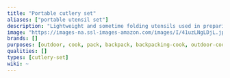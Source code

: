 ```yaml
---
title: "Portable cutlery set"
aliases: ["portable utensil set"]
description: "Lightweight and sometime folding utensils used in preparing and eating food."
image: "https://images-na.ssl-images-amazon.com/images/I/41uzLNgLDjL.jpg"
brands: []
purposes: [outdoor, cook, pack, backpack, backpacking-cook, outdoor-cook, eat, cut]
qualities: []
types: [cutlery-set]
wiki: ~
---
```


